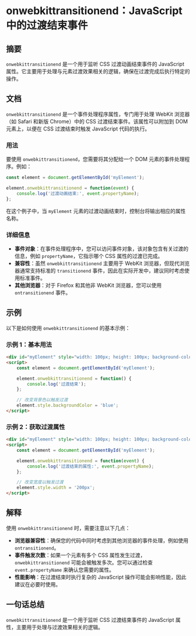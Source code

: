 <!--
Meta Description: # onwebkittransitionend：JavaScript中的过渡结束事件 ## 摘要 `onwebkittransitionend` 是一个用于监听 CSS 过渡动画结束事件的 JavaScript 属性。它主要用于处理与元素过渡效果相关的逻辑，确保在过渡完成后执行特定的操作。 ## 文...
Meta Keywords: onwebkittransitionend, element, css, myelement, javascript
-->

# onwebkittransitionend：JavaScript中的过渡结束事件

## 摘要
`onwebkittransitionend` 是一个用于监听 CSS 过渡动画结束事件的 JavaScript 属性。它主要用于处理与元素过渡效果相关的逻辑，确保在过渡完成后执行特定的操作。

## 文档
`onwebkittransitionend` 是一个事件处理程序属性，专门用于处理 WebKit 浏览器（如 Safari 和新版 Chrome）中的 CSS 过渡结束事件。该属性可以附加到 DOM 元素上，以便在 CSS 过渡结束时触发 JavaScript 代码的执行。

### 用法
要使用 `onwebkittransitionend`，您需要将其分配给一个 DOM 元素的事件处理程序。例如：

```javascript
const element = document.getElementById('myElement');

element.onwebkittransitionend = function(event) {
    console.log('过渡动画结束:', event.propertyName);
};
```

在这个例子中，当 `myElement` 元素的过渡动画结束时，控制台将输出相应的属性名称。

### 详细信息
- **事件对象**：在事件处理程序中，您可以访问事件对象，该对象包含有关过渡的信息，例如 `propertyName`，它指示哪个 CSS 属性的过渡已完成。
- **兼容性**：虽然 `onwebkittransitionend` 主要用于 WebKit 浏览器，但现代浏览器通常支持标准的 `transitionend` 事件，因此在实际开发中，建议同时考虑使用标准事件。
- **其他浏览器**：对于 Firefox 和其他非 WebKit 浏览器，您可以使用 `ontransitionend` 事件。

## 示例
以下是如何使用 `onwebkittransitionend` 的基本示例：

### 示例 1：基本用法
```html
<div id="myElement" style="width: 100px; height: 100px; background-color: red; transition: background-color 1s;"></div>
<script>
    const element = document.getElementById('myElement');

    element.onwebkittransitionend = function() {
        console.log('过渡结束');
    };

    // 改变背景色以触发过渡
    element.style.backgroundColor = 'blue';
</script>
```

### 示例 2：获取过渡属性
```html
<div id="myElement" style="width: 100px; height: 100px; background-color: red; transition: width 1s;"></div>
<script>
    const element = document.getElementById('myElement');

    element.onwebkittransitionend = function(event) {
        console.log('过渡结束的属性:', event.propertyName);
    };

    // 改变宽度以触发过渡
    element.style.width = '200px';
</script>
```

## 解释
使用 `onwebkittransitionend` 时，需要注意以下几点：
- **浏览器兼容性**：确保您的代码中同时考虑到其他浏览器的事件处理，例如使用 `ontransitionend`。
- **事件触发次数**：如果一个元素有多个 CSS 属性发生过渡，`onwebkittransitionend` 可能会被触发多次。您可以通过检查 `event.propertyName` 来确认您需要的属性。
- **性能影响**：在过渡结束时执行复杂的 JavaScript 操作可能会影响性能，因此建议在必要时使用。

## 一句话总结
`onwebkittransitionend` 是一个用于监听 CSS 过渡结束事件的 JavaScript 属性，主要用于处理与过渡效果相关的逻辑。